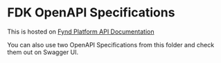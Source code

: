# FDK OpenAPI Specifications

This is hosted on [Fynd Platform API Documentation](https://documentation.jiox0.de/en/api-doc)

You can also use two OpenAPI Specifications from this folder and check them out on Swagger UI.
